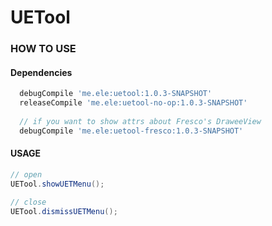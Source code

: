 UETool
======



### HOW TO USE 

#### Dependencies

```gradle
  debugCompile 'me.ele:uetool:1.0.3-SNAPSHOT'
  releaseCompile 'me.ele:uetool-no-op:1.0.3-SNAPSHOT'
  
  // if you want to show attrs about Fresco's DraweeView
  debugCompile 'me.ele:uetool-fresco:1.0.3-SNAPSHOT'
```

#### USAGE

```java
// open 
UETool.showUETMenu();

// close
UETool.dismissUETMenu();
```


